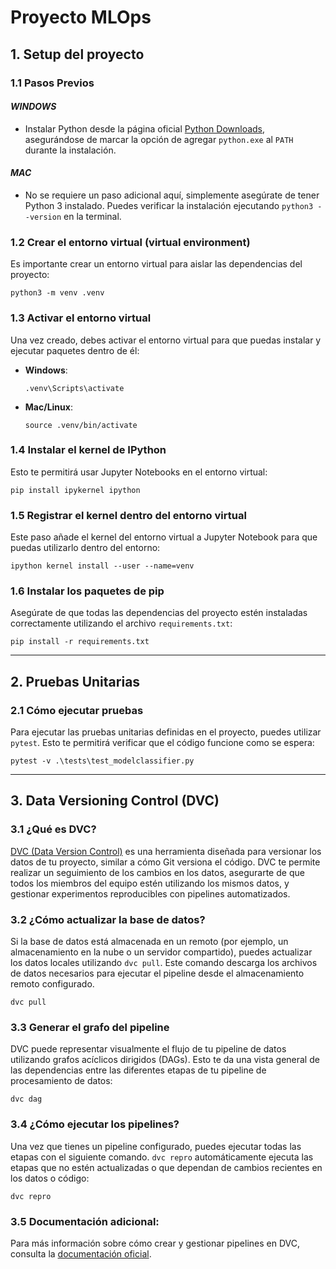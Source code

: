 # Proyecto MLOps

## 1. Setup del proyecto
### 1.1 Pasos Previos 
#### *WINDOWS*
- Instalar Python desde la página oficial [Python Downloads](https://www.python.org/downloads/), asegurándose de marcar la opción de agregar `python.exe` al `PATH` durante la instalación.

#### *MAC* 
- No se requiere un paso adicional aquí, simplemente asegúrate de tener Python 3 instalado. Puedes verificar la instalación ejecutando `python3 --version` en la terminal.

### 1.2 Crear el entorno virtual (virtual environment)
Es importante crear un entorno virtual para aislar las dependencias del proyecto:

```
python3 -m venv .venv
```

### 1.3 Activar el entorno virtual
Una vez creado, debes activar el entorno virtual para que puedas instalar y ejecutar paquetes dentro de él:

- **Windows**: 
    ```
    .venv\Scripts\activate
    ```

- **Mac/Linux**: 
    ```
    source .venv/bin/activate
    ```

### 1.4 Instalar el kernel de IPython
Esto te permitirá usar Jupyter Notebooks en el entorno virtual:

```
pip install ipykernel ipython
```

### 1.5 Registrar el kernel dentro del entorno virtual
Este paso añade el kernel del entorno virtual a Jupyter Notebook para que puedas utilizarlo dentro del entorno:

```
ipython kernel install --user --name=venv
```

### 1.6 Instalar los paquetes de pip
Asegúrate de que todas las dependencias del proyecto estén instaladas correctamente utilizando el archivo `requirements.txt`:

```
pip install -r requirements.txt
```

---

## 2. Pruebas Unitarias

### 2.1 Cómo ejecutar pruebas
Para ejecutar las pruebas unitarias definidas en el proyecto, puedes utilizar `pytest`. Esto te permitirá verificar que el código funcione como se espera:

```
pytest -v .\tests\test_modelclassifier.py
```

---

## 3. Data Versioning Control (DVC)

### 3.1 ¿Qué es DVC?
[DVC (Data Version Control)](https://dvc.org) es una herramienta diseñada para versionar los datos de tu proyecto, similar a cómo Git versiona el código. DVC te permite realizar un seguimiento de los cambios en los datos, asegurarte de que todos los miembros del equipo estén utilizando los mismos datos, y gestionar experimentos reproducibles con pipelines automatizados.

### 3.2 ¿Cómo actualizar la base de datos?
Si la base de datos está almacenada en un remoto (por ejemplo, un almacenamiento en la nube o un servidor compartido), puedes actualizar los datos locales utilizando `dvc pull`. Este comando descarga los archivos de datos necesarios para ejecutar el pipeline desde el almacenamiento remoto configurado.

```
dvc pull
```

### 3.3 Generar el grafo del pipeline
DVC puede representar visualmente el flujo de tu pipeline de datos utilizando grafos acíclicos dirigidos (DAGs). Esto te da una vista general de las dependencias entre las diferentes etapas de tu pipeline de procesamiento de datos:

```
dvc dag
```

### 3.4 ¿Cómo ejecutar los pipelines?
Una vez que tienes un pipeline configurado, puedes ejecutar todas las etapas con el siguiente comando. `dvc repro` automáticamente ejecuta las etapas que no estén actualizadas o que dependan de cambios recientes en los datos o código:

```
dvc repro
```

### 3.5 Documentación adicional:
Para más información sobre cómo crear y gestionar pipelines en DVC, consulta la [documentación oficial](https://dvc.org/doc/start/data-pipelines/data-pipelines).
